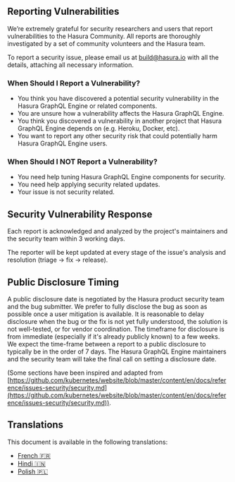 ## Reporting Vulnerabilities

We’re extremely grateful for security researchers and users that report vulnerabilities to the Hasura Community. All reports are thoroughly investigated by a set of community volunteers and the Hasura team.

To report a security issue, please email us at [build@hasura.io](mailto:build@hasura.io) with all the details, attaching all necessary information.

### When Should I Report a Vulnerability?

- You think you have discovered a potential security vulnerability in the Hasura GraphQL Engine or related components.
- You are unsure how a vulnerability affects the Hasura GraphQL Engine.
- You think you discovered a vulnerability in another project that Hasura GraphQL Engine depends on (e.g. Heroku, Docker, etc).
- You want to report any other security risk that could potentially harm Hasura GraphQL Engine users.

### When Should I NOT Report a Vulnerability?

- You need help tuning Hasura GraphQL Engine components for security.
- You need help applying security related updates.
- Your issue is not security related.

## Security Vulnerability Response

Each report is acknowledged and analyzed by the project's maintainers and the security team within 3 working days. 

The reporter will be kept updated at every stage of the issue's analysis and resolution (triage -> fix -> release).

## Public Disclosure Timing

A public disclosure date is negotiated by the Hasura product security team and the bug submitter. We prefer to fully disclose the bug as soon as possible once a user mitigation is available. It is reasonable to delay disclosure when the bug or the fix is not yet fully understood, the solution is not well-tested, or for vendor coordination. The timeframe for disclosure is from immediate (especially if it's already publicly known) to a few weeks. We expect the time-frame between a report to a public disclosure to typically be in the order of 7 days. The Hasura GraphQL Engine maintainers and the security team will take the final call on setting a disclosure date.


(Some sections have been inspired and adapted from [https://github.com/kubernetes/website/blob/master/content/en/docs/reference/issues-security/security.md](https://github.com/kubernetes/website/blob/master/content/en/docs/reference/issues-security/security.md)).

## Translations

This document is available in the following translations:

- [French :fr:](translations/SECURITY.french.md)
- [Hindi :india:](translations/SECURITY.hindi.md)
- [Polish :poland:](translations/SECURITY.polish.md)